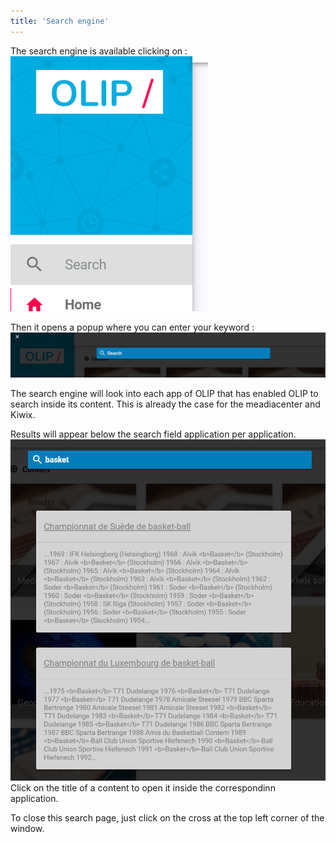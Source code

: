 ```yaml
---
title: 'Search engine'
---
```


The search engine is available clicking on  : ![image-20191112173846655](../assets/image-20191112173604539.png)

Then it opens a popup where you can enter your keyword : 
![image-20191112173846655](../assets/image-20191112173846655.png)

The search engine will look into each app of OLIP that has enabled OLIP to search inside its content. This is already the case for the meadiacenter and Kiwix. 

Results will appear below the search field application per application.  
![image-20191112174053893](../assets/image-20191112174053893.png)
Click on the title of a content to open it inside the correspondinn application.

To close this search page, just click on the cross at the top left corner of the window.